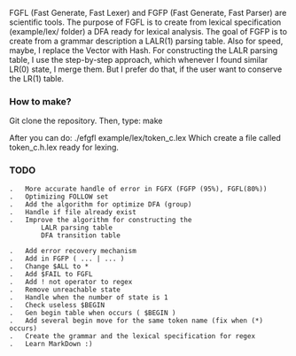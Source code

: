 FGFL (Fast Generate, Fast Lexer) and FGFP (Fast Generate, Fast Parser)
are scientific tools.
The purpose of FGFL is to create from lexical specification (example/lex/ folder)
a DFA ready for lexical analysis.
The goal of FGFP is to create from a grammar description a LALR(1) parsing table.
Also for speed, maybe, I replace the Vector with Hash.
For constructing the LALR parsing table, I use the step-by-step approach, which
whenever I found similar LR(0) state, I merge them.
But I prefer do that, if the user want to conserve the LR(1) table.

### How to make? ###
Git clone the repository.
Then, type: make

After you can do: ./efgfl example/lex/token_c.lex
Which create a file called token_c.h.lex ready for lexing.

### TODO ###
    .   More accurate handle of error in FGFX (FGFP (95%), FGFL(80%))
    .   Optimizing FOLLOW set
    .   Add the algorithm for optimize DFA (group)
    .   Handle if file already exist
    .   Improve the algorithm for constructing the
            LALR parsing table
            DFA transition table

    .   Add error recovery mechanism
    .   Add in FGFP ( ... | ... )
    .   Change $ALL to *
    .   Add $FAIL to FGFL
    .   Add ! not operator to regex
    .   Remove unreachable state
    .   Handle when the number of state is 1
    .   Check useless $BEGIN
    .   Gen begin table when occurs ( $BEGIN )
    .   Add several begin move for the same token name (fix when (*) occurs)
    .   Create the grammar and the lexical specification for regex
    .   Learn MarkDown :)

